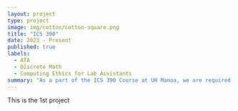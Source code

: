 ```yaml
---
layout: project
type: project
image: img/cotton/cotton-square.png
title: "ICS 390"
date: 2023 - Present
published: true
labels:
  - ATA
  - Discrete Math
  - Computing Ethics for Lab Assistants
summary: "As a part of the ICS 390 Course at UH Manoa, we are required to assist in labs for different ICS course."
---
```

This is the 1st project
